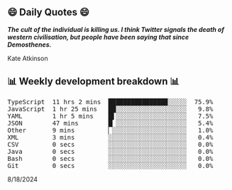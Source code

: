 ## 😄 Daily Quotes 😄

_**The cult of the individual is killing us. I think Twitter signals the death of western civilisation, but people have been saying that since Demosthenes.**_

Kate Atkinson



## 📊 Weekly development breakdown 📊

<pre>TypeScript  11 hrs 2 mins  ███████████████▉░░░░░  75.9%
JavaScript  1 hr 25 mins   ██░░░░░░░░░░░░░░░░░░░   9.8%
YAML        1 hr 5 mins    █▌░░░░░░░░░░░░░░░░░░░   7.5%
JSON        47 mins        █▏░░░░░░░░░░░░░░░░░░░   5.4%
Other       9 mins         ▏░░░░░░░░░░░░░░░░░░░░   1.0%
XML         3 mins         ░░░░░░░░░░░░░░░░░░░░░   0.4%
CSV         0 secs         ░░░░░░░░░░░░░░░░░░░░░   0.0%
Java        0 secs         ░░░░░░░░░░░░░░░░░░░░░   0.0%
Bash        0 secs         ░░░░░░░░░░░░░░░░░░░░░   0.0%
Git         0 secs         ░░░░░░░░░░░░░░░░░░░░░   0.0%</pre>

8/18/2024